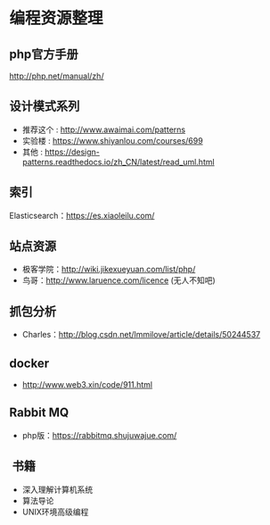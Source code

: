 # 编程资源整理     

## php官方手册    
http://php.net/manual/zh/          


## 设计模式系列    
* 推荐这个 : http://www.awaimai.com/patterns    
* 实验楼 : https://www.shiyanlou.com/courses/699     
* 其他 : https://design-patterns.readthedocs.io/zh_CN/latest/read_uml.html    


## 索引     
Elasticsearch：https://es.xiaoleilu.com/    

## 站点资源     
* 极客学院：http://wiki.jikexueyuan.com/list/php/      
* 鸟哥：http://www.laruence.com/licence (无人不知吧)


## 抓包分析     
* Charles：http://blog.csdn.net/lmmilove/article/details/50244537     


## docker    
* http://www.web3.xin/code/911.html    


## Rabbit MQ    
* php版：https://rabbitmq.shujuwajue.com/    


##  书籍    
* 深入理解计算机系统    
* 算法导论    
* UNIX环境高级编程    


